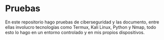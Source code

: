 # Pruebas
En este repositorio hago pruebas de ciberseguridad y las documento, entre ellas involucro tecnologías como Termux, Kali Linux, Python y Nmap, todo esto lo hago en un entorno controlado y en mis propios dispositivos.

